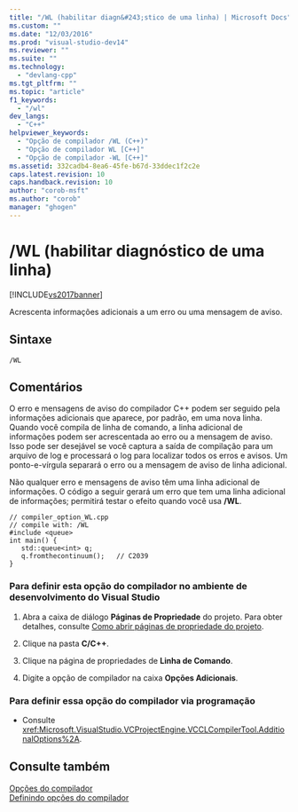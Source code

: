 ```yaml
---
title: "/WL (habilitar diagn&#243;stico de uma linha) | Microsoft Docs"
ms.custom: ""
ms.date: "12/03/2016"
ms.prod: "visual-studio-dev14"
ms.reviewer: ""
ms.suite: ""
ms.technology: 
  - "devlang-cpp"
ms.tgt_pltfrm: ""
ms.topic: "article"
f1_keywords: 
  - "/wl"
dev_langs: 
  - "C++"
helpviewer_keywords: 
  - "Opção de compilador /WL (C++)"
  - "Opção de compilador WL [C++]"
  - "Opção de compilador -WL [C++]"
ms.assetid: 332cadb4-8ea6-45fe-b67d-33ddec1f2c2e
caps.latest.revision: 10
caps.handback.revision: 10
author: "corob-msft"
ms.author: "corob"
manager: "ghogen"
---
```

# /WL (habilitar diagn&#243;stico de uma linha)
[!INCLUDE[vs2017banner](../../assembler/inline/includes/vs2017banner.md)]

Acrescenta informações adicionais a um erro ou uma mensagem de aviso.  
  
## Sintaxe  
  
```  
/WL  
```  
  
## Comentários  
 O erro e mensagens de aviso do compilador C\+\+ podem ser seguido pela informações adicionais que aparece, por padrão, em uma nova linha.  Quando você compila de linha de comando, a linha adicional de informações podem ser acrescentada ao erro ou a mensagem de aviso.  Isso pode ser desejável se você captura a saída de compilação para um arquivo de log e processará o log para localizar todos os erros e avisos.  Um ponto\-e\-vírgula separará o erro ou a mensagem de aviso de linha adicional.  
  
 Não qualquer erro e mensagens de aviso têm uma linha adicional de informações.  O código a seguir gerará um erro que tem uma linha adicional de informações; permitirá testar o efeito quando você usa **\/WL**.  
  
```  
// compiler_option_WL.cpp  
// compile with: /WL  
#include <queue>  
int main() {  
   std::queue<int> q;  
   q.fromthecontinuum();   // C2039  
}  
```  
  
### Para definir esta opção do compilador no ambiente de desenvolvimento do Visual Studio  
  
1.  Abra a caixa de diálogo **Páginas de Propriedade** do projeto.  Para obter detalhes, consulte [Como abrir páginas de propriedade do projeto](../../misc/how-to-open-project-property-pages.md).  
  
2.  Clique na pasta **C\/C\+\+**.  
  
3.  Clique na página de propriedades de **Linha de Comando**.  
  
4.  Digite a opção de compilador na caixa **Opções Adicionais**.  
  
### Para definir essa opção do compilador via programação  
  
-   Consulte <xref:Microsoft.VisualStudio.VCProjectEngine.VCCLCompilerTool.AdditionalOptions%2A>.  
  
## Consulte também  
 [Opções do compilador](../../build/reference/compiler-options.md)   
 [Definindo opções do compilador](../Topic/Setting%20Compiler%20Options.md)
